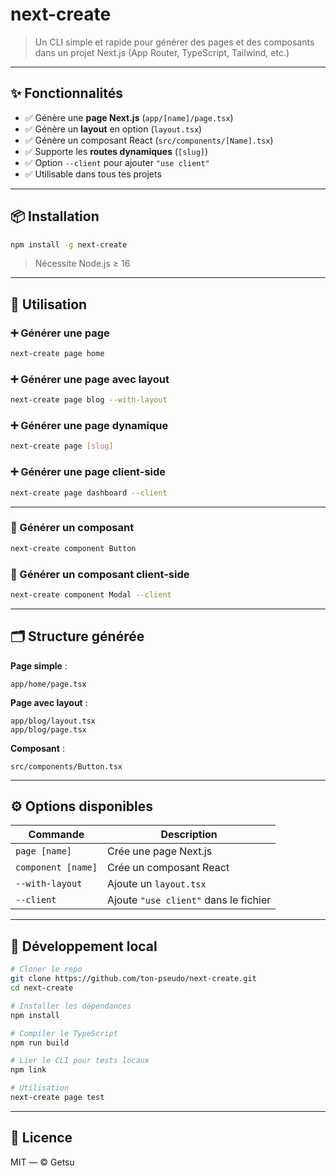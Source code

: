 # next-create

> Un CLI simple et rapide pour générer des pages et des composants dans un projet Next.js (App Router, TypeScript, Tailwind, etc.)

---

## ✨ Fonctionnalités

- ✅ Génère une **page Next.js** (`app/[name]/page.tsx`)
- ✅ Génère un **layout** en option (`layout.tsx`)
- ✅ Génère un composant React (`src/components/[Name].tsx`)
- ✅ Supporte les **routes dynamiques** (`[slug]`)
- ✅ Option `--client` pour ajouter `"use client"`
- ✅ Utilisable dans tous tes projets

---

## 📦 Installation

```bash
npm install -g next-create
```

> Nécessite Node.js ≥ 16

---

## 🚀 Utilisation

### ➕ Générer une page

```bash
next-create page home
```

### ➕ Générer une page avec layout

```bash
next-create page blog --with-layout
```

### ➕ Générer une page dynamique

```bash
next-create page [slug]
```

### ➕ Générer une page client-side

```bash
next-create page dashboard --client
```

---

### 🎨 Générer un composant

```bash
next-create component Button
```

### 🎨 Générer un composant client-side

```bash
next-create component Modal --client
```

---

## 🗂️ Structure générée

**Page simple** :
```
app/home/page.tsx
```

**Page avec layout** :
```
app/blog/layout.tsx
app/blog/page.tsx
```

**Composant** :
```
src/components/Button.tsx
```

---

## ⚙️ Options disponibles

| Commande                | Description                               |
|-------------------------|-------------------------------------------|
| `page [name]`           | Crée une page Next.js                     |
| `component [name]`      | Crée un composant React                   |
| `--with-layout`         | Ajoute un `layout.tsx`                    |
| `--client`              | Ajoute `"use client"` dans le fichier     |

---

## 🧪 Développement local

```bash
# Cloner le repo
git clone https://github.com/ton-pseudo/next-create.git
cd next-create

# Installer les dépendances
npm install

# Compiler le TypeScript
npm run build

# Lier le CLI pour tests locaux
npm link

# Utilisation
next-create page test
```

---

## 📝 Licence

MIT — © Getsu
